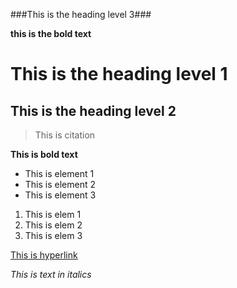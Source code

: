 ###This is the heading level 3###  

**this is the bold text**  

This is the heading level 1  
===========================  

This is the heading level 2  
---------------------------  

>This is citation    

**This is bold text**  

* This is element 1  
* This is element 2  
* This is element 3   

1. This is elem 1  
2. This is elem 2  
3. This is elem 3  

[This is hyperlink](http://www.yandex.ru "Yandex.ru")  

*This is text in italics*  

 




